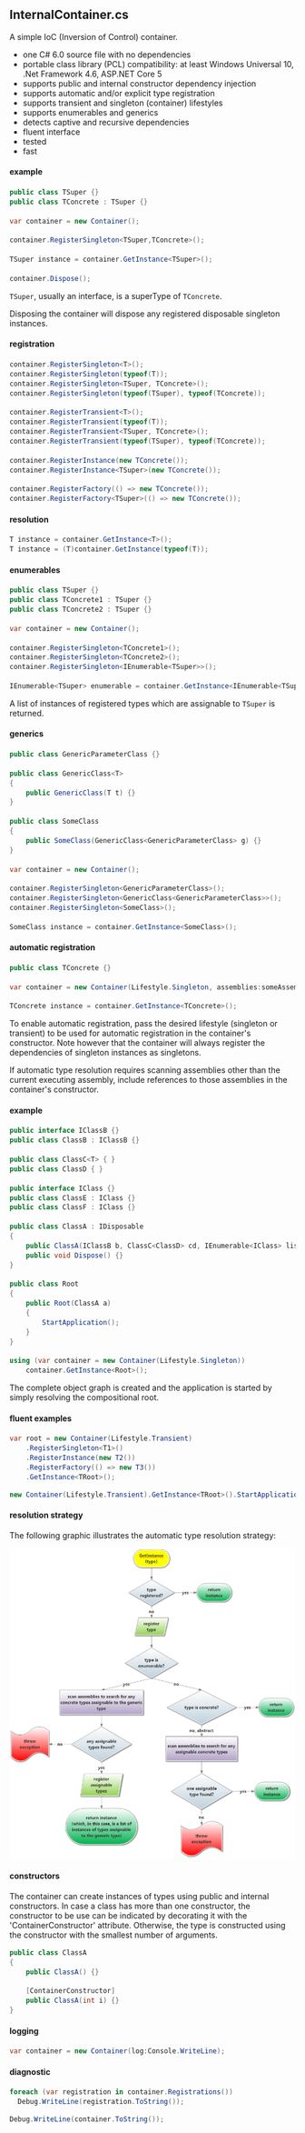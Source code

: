 ## InternalContainer.cs
A simple IoC (Inversion of Control) container.
- one C# 6.0 source file with no dependencies
- portable class library (PCL) compatibility: at least Windows Universal 10, .Net Framework 4.6, ASP.NET Core 5
- supports public and internal constructor dependency injection
- supports automatic and/or explicit type registration
- supports transient and singleton (container) lifestyles
- supports enumerables and generics
- detects captive and recursive dependencies
- fluent interface
- tested
- fast

#### example
```csharp
public class TSuper {}
public class TConcrete : TSuper {}

var container = new Container();

container.RegisterSingleton<TSuper,TConcrete>();

TSuper instance = container.GetInstance<TSuper>();

container.Dispose();
```
`TSuper`, usually an interface, is a superType of `TConcrete`. 

Disposing the container will dispose any registered disposable singleton instances.

#### registration
```csharp
container.RegisterSingleton<T>();
container.RegisterSingleton(typeof(T));
container.RegisterSingleton<TSuper, TConcrete>();
container.RegisterSingleton(typeof(TSuper), typeof(TConcrete));

container.RegisterTransient<T>();
container.RegisterTransient(typeof(T));
container.RegisterTransient<TSuper, TConcrete>();
container.RegisterTransient(typeof(TSuper), typeof(TConcrete));

container.RegisterInstance(new TConcrete());
container.RegisterInstance<TSuper>(new TConcrete());

container.RegisterFactory(() => new TConcrete());
container.RegisterFactory<TSuper>(() => new TConcrete());
```
#### resolution
```csharp
T instance = container.GetInstance<T>();
T instance = (T)container.GetInstance(typeof(T));
```
#### enumerables
```csharp
public class TSuper {}
public class TConcrete1 : TSuper {}
public class TConcrete2 : TSuper {}

var container = new Container();

container.RegisterSingleton<TConcrete1>();
container.RegisterSingleton<TConcrete2>();
container.RegisterSingleton<IEnumerable<TSuper>>();

IEnumerable<TSuper> enumerable = container.GetInstance<IEnumerable<TSuper>>();
```
A list of instances of registered types which are assignable to `TSuper` is returned.
#### generics
```csharp
public class GenericParameterClass {}

public class GenericClass<T>
{
    public GenericClass(T t) {}
}

public class SomeClass
{
    public SomeClass(GenericClass<GenericParameterClass> g) {}
}

var container = new Container();

container.RegisterSingleton<GenericParameterClass>();
container.RegisterSingleton<GenericClass<GenericParameterClass>>();
container.RegisterSingleton<SomeClass>();

SomeClass instance = container.GetInstance<SomeClass>();
```
#### automatic registration
```csharp
public class TConcrete {}

var container = new Container(Lifestyle.Singleton, assemblies:someAssembly);

TConcrete instance = container.GetInstance<TConcrete>();
```
To enable automatic registration, pass the desired lifestyle (singleton or transient) to be used for automatic registration in the container's constructor. Note however that the container will always register the dependencies of singleton instances as singletons.

If automatic type resolution requires scanning assemblies other than the current executing assembly, include references to those assemblies in the container's constructor.

#### example
```csharp
public interface IClassB {}
public class ClassB : IClassB {}

public class ClassC<T> { }
public class ClassD { }

public interface IClass {}
public class ClassE : IClass {}
public class ClassF : IClass {}

public class ClassA : IDisposable
{
    public ClassA(IClassB b, ClassC<ClassD> cd, IEnumerable<IClass> list) {}
    public void Dispose() {}
}

public class Root
{
    public Root(ClassA a)
    {
        StartApplication();
    }
}

using (var container = new Container(Lifestyle.Singleton))
    container.GetInstance<Root>();
```
The complete object graph is created and the application is started by simply resolving the compositional root. 
#### fluent examples
```csharp
var root = new Container(Lifestyle.Transient)
    .RegisterSingleton<T1>()
    .RegisterInstance(new T2())
    .RegisterFactory(() => new T3())
    .GetInstance<TRoot>();
```
```csharp
new Container(Lifestyle.Transient).GetInstance<TRoot>().StartApplication();
```
#### resolution strategy
The following graphic illustrates the automatic type resolution strategy:

![Image of Resolution Strategy](https://github.com/dshe/InternalContainer/blob/master/TypeResolutionFlowChart.png)


#### constructors
The container can create instances of types using public and internal constructors. In case a class has more than one constructor, the constructor to be use can be indicated by decorating it with the 'ContainerConstructor' attribute. Otherwise, the type is constructed using the constructor with the smallest number of arguments.
```csharp
public class ClassA
{
    public ClassA() {}

    [ContainerConstructor]    
    public ClassA(int i) {}
}
```
#### logging
```csharp
var container = new Container(log:Console.WriteLine);
```
#### diagnostic
```csharp
foreach (var registration in container.Registrations())
  Debug.WriteLine(registration.ToString());
```
```csharp
Debug.WriteLine(container.ToString());
```
